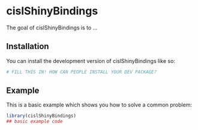 
# cislShinyBindings

<!-- badges: start -->
<!-- badges: end -->

The goal of cislShinyBindings is to ...

## Installation

You can install the development version of cislShinyBindings like so:

``` r
# FILL THIS IN! HOW CAN PEOPLE INSTALL YOUR DEV PACKAGE?
```

## Example

This is a basic example which shows you how to solve a common problem:

``` r
library(cislShinyBindings)
## basic example code
```

